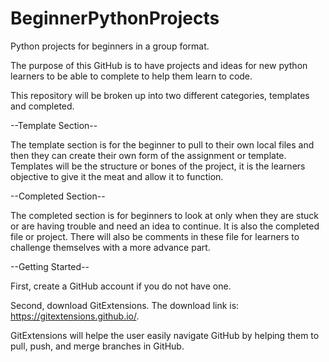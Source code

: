 # BeginnerPythonProjects
Python projects for beginners in a group format. 

The purpose of this GitHub is to have projects and ideas for new python learners to be able to complete to help them learn to code. 

This repository will be broken up into two different categories, templates and completed. 

--Template Section--

The template section is for the beginner to pull to their own local files and then they can create their own form of the assignment or template. 
Templates will be the structure or bones of the project, it is the learners objective to give it the meat and allow it to function. 

--Completed Section--

The completed section is for beginners to look at only when they are stuck or are having trouble and need an idea to continue. 
It is also the completed file or project. There will also be comments in these file for learners to challenge themselves with a more advance part.

--Getting Started--

First, create a GitHub account if you do not have one. 

Second, download GitExtensions. The download link is: https://gitextensions.github.io/.

GitExtensions will helpe the user easily navigate GitHub by helping them to pull, push, and merge branches in GitHub.

  

